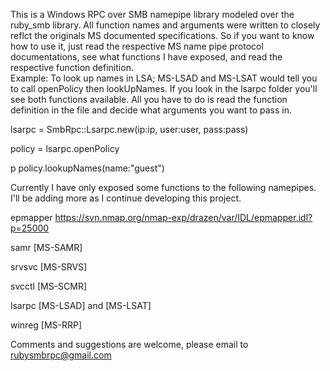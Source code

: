This is a Windows RPC over SMB namepipe library modeled over the ruby_smb library.
All function names and arguments were written to closely reflct the originals MS documented specifications.  So if you want to know how to use it, just read the respective MS name pipe protocol documentations, see what functions I have exposed, and read the respective function definition.  
Example:
To look up names in LSA; MS-LSAD and MS-LSAT would tell you to call openPolicy then lookUpNames.  If you look in the lsarpc folder you'll see both functions available.  All you have to do is read the function definition in the file and decide what arguments you want to pass in.

lsarpc = SmbRpc::Lsarpc.new(ip:ip, user:user, pass:pass)

policy = lsarpc.openPolicy

p policy.lookupNames(name:"guest")

Currently I have only exposed some functions to the following namepipes.  I'll be adding more as I continue developing this project.

epmapper https://svn.nmap.org/nmap-exp/drazen/var/IDL/epmapper.idl?p=25000

samr [MS-SAMR]

srvsvc [MS-SRVS]

svcctl [MS-SCMR]

lsarpc [MS-LSAD] and [MS-LSAT]

winreg [MS-RRP]

Comments and suggestions are welcome, please email to rubysmbrpc@gmail.com
